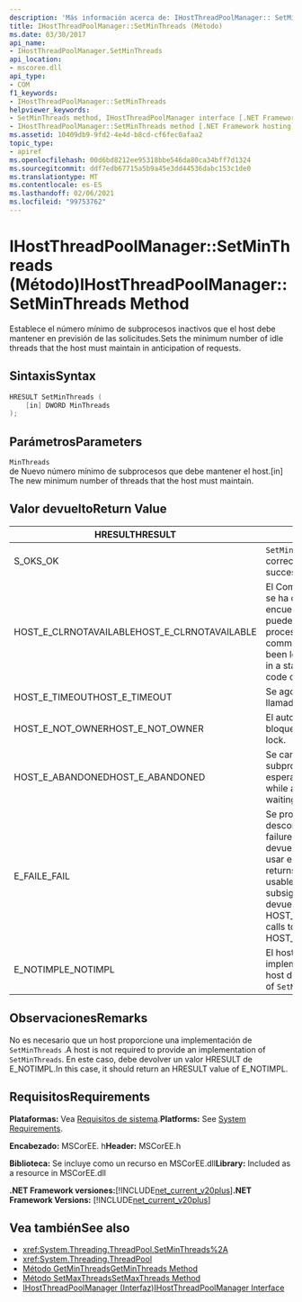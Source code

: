 ```yaml
---
description: 'Más información acerca de: IHostThreadPoolManager:: SetMinThreads ((método)'
title: IHostThreadPoolManager::SetMinThreads (Método)
ms.date: 03/30/2017
api_name:
- IHostThreadPoolManager.SetMinThreads
api_location:
- mscoree.dll
api_type:
- COM
f1_keywords:
- IHostThreadPoolManager::SetMinThreads
helpviewer_keywords:
- SetMinThreads method, IHostThreadPoolManager interface [.NET Framework hosting]
- IHostThreadPoolManager::SetMinThreads method [.NET Framework hosting]
ms.assetid: 10409db9-9fd2-4e4d-b8cd-cf6fec0afaa2
topic_type:
- apiref
ms.openlocfilehash: 00d6bd8212ee95318bbe546da80ca34bff7d1324
ms.sourcegitcommit: ddf7edb67715a5b9a45e3dd44536dabc153c1de0
ms.translationtype: MT
ms.contentlocale: es-ES
ms.lasthandoff: 02/06/2021
ms.locfileid: "99753762"
---
```

# <a name="ihostthreadpoolmanagersetminthreads-method"></a><span data-ttu-id="e51f6-103">IHostThreadPoolManager::SetMinThreads (Método)</span><span class="sxs-lookup"><span data-stu-id="e51f6-103">IHostThreadPoolManager::SetMinThreads Method</span></span>

<span data-ttu-id="e51f6-104">Establece el número mínimo de subprocesos inactivos que el host debe mantener en previsión de las solicitudes.</span><span class="sxs-lookup"><span data-stu-id="e51f6-104">Sets the minimum number of idle threads that the host must maintain in anticipation of requests.</span></span>  
  
## <a name="syntax"></a><span data-ttu-id="e51f6-105">Sintaxis</span><span class="sxs-lookup"><span data-stu-id="e51f6-105">Syntax</span></span>  
  
```cpp  
HRESULT SetMinThreads (  
    [in] DWORD MinThreads  
);  
```  
  
## <a name="parameters"></a><span data-ttu-id="e51f6-106">Parámetros</span><span class="sxs-lookup"><span data-stu-id="e51f6-106">Parameters</span></span>  

 `MinThreads`  
 <span data-ttu-id="e51f6-107">de Nuevo número mínimo de subprocesos que debe mantener el host.</span><span class="sxs-lookup"><span data-stu-id="e51f6-107">[in] The new minimum number of threads that the host must maintain.</span></span>  
  
## <a name="return-value"></a><span data-ttu-id="e51f6-108">Valor devuelto</span><span class="sxs-lookup"><span data-stu-id="e51f6-108">Return Value</span></span>  
  
|<span data-ttu-id="e51f6-109">HRESULT</span><span class="sxs-lookup"><span data-stu-id="e51f6-109">HRESULT</span></span>|<span data-ttu-id="e51f6-110">Descripción</span><span class="sxs-lookup"><span data-stu-id="e51f6-110">Description</span></span>|  
|-------------|-----------------|  
|<span data-ttu-id="e51f6-111">S_OK</span><span class="sxs-lookup"><span data-stu-id="e51f6-111">S_OK</span></span>|<span data-ttu-id="e51f6-112">`SetMinThreads` se devolvió correctamente.</span><span class="sxs-lookup"><span data-stu-id="e51f6-112">`SetMinThreads` returned successfully.</span></span>|  
|<span data-ttu-id="e51f6-113">HOST_E_CLRNOTAVAILABLE</span><span class="sxs-lookup"><span data-stu-id="e51f6-113">HOST_E_CLRNOTAVAILABLE</span></span>|<span data-ttu-id="e51f6-114">El Common Language Runtime (CLR) no se ha cargado en un proceso o el CLR se encuentra en un estado en el que no puede ejecutar código administrado ni procesar la llamada correctamente.</span><span class="sxs-lookup"><span data-stu-id="e51f6-114">The common language runtime (CLR) has not been loaded into a process, or the CLR is in a state in which it cannot run managed code or process the call successfully.</span></span>|  
|<span data-ttu-id="e51f6-115">HOST_E_TIMEOUT</span><span class="sxs-lookup"><span data-stu-id="e51f6-115">HOST_E_TIMEOUT</span></span>|<span data-ttu-id="e51f6-116">Se agotó el tiempo de espera de la llamada.</span><span class="sxs-lookup"><span data-stu-id="e51f6-116">The call timed out.</span></span>|  
|<span data-ttu-id="e51f6-117">HOST_E_NOT_OWNER</span><span class="sxs-lookup"><span data-stu-id="e51f6-117">HOST_E_NOT_OWNER</span></span>|<span data-ttu-id="e51f6-118">El autor de la llamada no posee el bloqueo.</span><span class="sxs-lookup"><span data-stu-id="e51f6-118">The caller does not own the lock.</span></span>|  
|<span data-ttu-id="e51f6-119">HOST_E_ABANDONED</span><span class="sxs-lookup"><span data-stu-id="e51f6-119">HOST_E_ABANDONED</span></span>|<span data-ttu-id="e51f6-120">Se canceló un evento mientras un subproceso o fibra bloqueados estaba esperando en él.</span><span class="sxs-lookup"><span data-stu-id="e51f6-120">An event was canceled while a blocked thread or fiber was waiting on it.</span></span>|  
|<span data-ttu-id="e51f6-121">E_FAIL</span><span class="sxs-lookup"><span data-stu-id="e51f6-121">E_FAIL</span></span>|<span data-ttu-id="e51f6-122">Se produjo un error grave desconocido.</span><span class="sxs-lookup"><span data-stu-id="e51f6-122">An unknown catastrophic failure occurred.</span></span> <span data-ttu-id="e51f6-123">Cuando un método devuelve E_FAIL, CLR ya no se puede usar en el proceso.</span><span class="sxs-lookup"><span data-stu-id="e51f6-123">When a method returns E_FAIL, the CLR is no longer usable within the process.</span></span> <span data-ttu-id="e51f6-124">Las llamadas subsiguientes a métodos de hospedaje devuelven HOST_E_CLRNOTAVAILABLE.</span><span class="sxs-lookup"><span data-stu-id="e51f6-124">Subsequent calls to hosting methods return HOST_E_CLRNOTAVAILABLE.</span></span>|  
|<span data-ttu-id="e51f6-125">E_NOTIMPL</span><span class="sxs-lookup"><span data-stu-id="e51f6-125">E_NOTIMPL</span></span>|<span data-ttu-id="e51f6-126">El host no proporciona una implementación de `SetMinThreads` .</span><span class="sxs-lookup"><span data-stu-id="e51f6-126">The host does not provide an implementation of `SetMinThreads`.</span></span>|  
  
## <a name="remarks"></a><span data-ttu-id="e51f6-127">Observaciones</span><span class="sxs-lookup"><span data-stu-id="e51f6-127">Remarks</span></span>  

 <span data-ttu-id="e51f6-128">No es necesario que un host proporcione una implementación de `SetMinThreads` .</span><span class="sxs-lookup"><span data-stu-id="e51f6-128">A host is not required to provide an implementation of `SetMinThreads`.</span></span> <span data-ttu-id="e51f6-129">En este caso, debe devolver un valor HRESULT de E_NOTIMPL.</span><span class="sxs-lookup"><span data-stu-id="e51f6-129">In this case, it should return an HRESULT value of E_NOTIMPL.</span></span>  
  
## <a name="requirements"></a><span data-ttu-id="e51f6-130">Requisitos</span><span class="sxs-lookup"><span data-stu-id="e51f6-130">Requirements</span></span>  

 <span data-ttu-id="e51f6-131">**Plataformas:** Vea [Requisitos de sistema](../../get-started/system-requirements.md).</span><span class="sxs-lookup"><span data-stu-id="e51f6-131">**Platforms:** See [System Requirements](../../get-started/system-requirements.md).</span></span>  
  
 <span data-ttu-id="e51f6-132">**Encabezado:** MSCorEE. h</span><span class="sxs-lookup"><span data-stu-id="e51f6-132">**Header:** MSCorEE.h</span></span>  
  
 <span data-ttu-id="e51f6-133">**Biblioteca:** Se incluye como un recurso en MSCorEE.dll</span><span class="sxs-lookup"><span data-stu-id="e51f6-133">**Library:** Included as a resource in MSCorEE.dll</span></span>  
  
 <span data-ttu-id="e51f6-134">**.NET Framework versiones:**[!INCLUDE[net_current_v20plus](../../../../includes/net-current-v20plus-md.md)]</span><span class="sxs-lookup"><span data-stu-id="e51f6-134">**.NET Framework Versions:** [!INCLUDE[net_current_v20plus](../../../../includes/net-current-v20plus-md.md)]</span></span>  
  
## <a name="see-also"></a><span data-ttu-id="e51f6-135">Vea también</span><span class="sxs-lookup"><span data-stu-id="e51f6-135">See also</span></span>

- <xref:System.Threading.ThreadPool.SetMinThreads%2A>
- <xref:System.Threading.ThreadPool>
- [<span data-ttu-id="e51f6-136">Método GetMinThreads</span><span class="sxs-lookup"><span data-stu-id="e51f6-136">GetMinThreads Method</span></span>](ihostthreadpoolmanager-getminthreads-method.md)
- [<span data-ttu-id="e51f6-137">Método SetMaxThreads</span><span class="sxs-lookup"><span data-stu-id="e51f6-137">SetMaxThreads Method</span></span>](ihostthreadpoolmanager-setmaxthreads-method.md)
- [<span data-ttu-id="e51f6-138">IHostThreadPoolManager (Interfaz)</span><span class="sxs-lookup"><span data-stu-id="e51f6-138">IHostThreadPoolManager Interface</span></span>](ihostthreadpoolmanager-interface.md)

